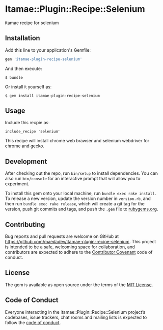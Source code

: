 # Itamae::Plugin::Recipe::Selenium

itamae recipe for selenium

## Installation

Add this line to your application's Gemfile:

```ruby
gem 'itamae-plugin-recipe-selenium'
```

And then execute:

    $ bundle

Or install it yourself as:

    $ gem install itamae-plugin-recipe-selenium

## Usage

Include this recpie as:

    include_recipe 'selenium'

This recipe will install chrome web brawser and selenium webdriver for chrome and gecko.

## Development

After checking out the repo, run `bin/setup` to install dependencies. You can also run `bin/console` for an interactive prompt that will allow you to experiment.

To install this gem onto your local machine, run `bundle exec rake install`. To release a new version, update the version number in `version.rb`, and then run `bundle exec rake release`, which will create a git tag for the version, push git commits and tags, and push the `.gem` file to [rubygems.org](https://rubygems.org).

## Contributing

Bug reports and pull requests are welcome on GitHub at https://github.com/maedadev/itamae-plugin-recipe-selenium. This project is intended to be a safe, welcoming space for collaboration, and contributors are expected to adhere to the [Contributor Covenant](http://contributor-covenant.org) code of conduct.

## License

The gem is available as open source under the terms of the [MIT License](https://opensource.org/licenses/MIT).

## Code of Conduct

Everyone interacting in the Itamae::Plugin::Recipe::Selenium project’s codebases, issue trackers, chat rooms and mailing lists is expected to follow the [code of conduct](https://github.com/maedadev/itamae-plugin-recipe-selenium/blob/master/CODE_OF_CONDUCT.md).
